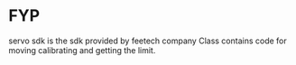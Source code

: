# FYP
servo sdk is the sdk provided by feetech company 
Class contains code for moving calibrating and getting the limit.
